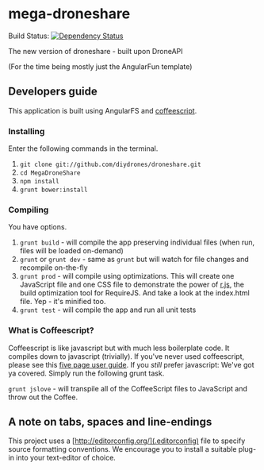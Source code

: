 # mega-droneshare

Build Status: [![Dependency Status](https://www.codeship.io/projects/bdded4a0-a3ed-0131-b562-3a2ddf12dbeb/status)](https://www.codeship.io/projects/18633)

The new version of droneshare - built upon DroneAPI

(For the time being mostly just the AngularFun template)

## Developers guide

This application is built using AngularFS and [coffeescript](http://coffeescript.org/).

### Installing
Enter the following commands in the terminal.

1. `git clone git://github.com/diydrones/droneshare.git`
2. `cd MegaDroneShare`
3. `npm install`
4. `grunt bower:install`

### Compiling
You have options.

1. `grunt build` - will compile the app preserving individual files (when run, files will be loaded on-demand)
2. `grunt` or `grunt dev` - same as `grunt` but will watch for file changes and recompile on-the-fly
3. `grunt prod` - will compile using optimizations.  This will create one JavaScript file and one CSS file to demonstrate the power of [r.js](http://requirejs.org/docs/optimization.html), the build optimization tool for RequireJS.  And take a look at the index.html file.  Yep - it's minified too.
4. `grunt test` - will compile the app and run all unit tests

### What is Coffeescript?

Coffeescript is like javascript but with much less boilerplate code.  It compiles down to javascript (trivially).  If you've never used coffeescript,
please see this [five page user guide](http://arcturo.github.io/library/coffeescript/).  If you _still_ prefer javascript: We've got ya covered.
Simply run the following grunt task.

`grunt jslove` - will transpile all of the CoffeeScript files to JavaScript and throw out the Coffee.


## A note on tabs, spaces and line-endings

This project uses a [http://editorconfig.org/](.editorconfig) file to specify source formatting conventions.  We encourage you to install a suitable
plug-in into your text-editor of choice.
